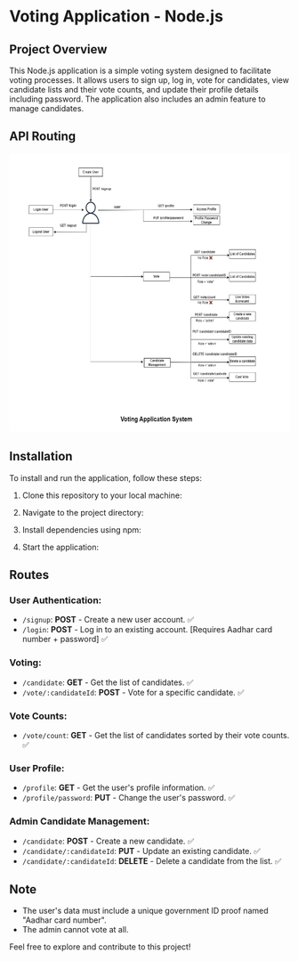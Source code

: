 # Voting Application - Node.js

## Project Overview

This Node.js application is a simple voting system designed to facilitate voting processes. It allows users to sign up, log in, vote for candidates, view candidate lists and their vote counts, and update their profile details including password. The application also includes an admin feature to manage candidates.

## API Routing
<img src="VotingApp.png" width="550" height="500" />



## Installation

To install and run the application, follow these steps:

1. Clone this repository to your local machine:


2. Navigate to the project directory:


3. Install dependencies using npm:


4. Start the application:


## Routes

### User Authentication:

- `/signup`: **POST** - Create a new user account. ✅
- `/login`: **POST** - Log in to an existing account. [Requires Aadhar card number + password] ✅

### Voting:

- `/candidate`: **GET** - Get the list of candidates. ✅
- `/vote/:candidateId`: **POST** - Vote for a specific candidate. ✅

### Vote Counts:

- `/vote/count`: **GET** - Get the list of candidates sorted by their vote counts. ✅

### User Profile:

- `/profile`: **GET** - Get the user's profile information. ✅
- `/profile/password`: **PUT** - Change the user's password. ✅

### Admin Candidate Management:

- `/candidate`: **POST** - Create a new candidate. ✅
- `/candidate/:candidateId`: **PUT** - Update an existing candidate. ✅
- `/candidate/:candidateId`: **DELETE** - Delete a candidate from the list. ✅

## Note

- The user's data must include a unique government ID proof named "Aadhar card number".
- The admin cannot vote at all.

Feel free to explore and contribute to this project!
